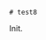                                                                                                                                                                                                                                                                                                                                                                                          # test8

Init.
